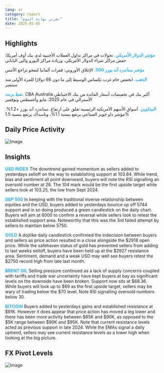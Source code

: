 ```yaml
---
lang: ar
category: report
title: "تقرير نهاية اليوم"
date: 2025-03-05
---
```



<h2>Highlights</h2>
<strong style="color: #2caef7;">مؤشر الدولار الأمريكي.</strong> تحولات في مراكز تداول العملات الأجنبية لدى بنك أوف أمريكا: خفض مراكز شراء الدولار الأمريكي، وزيادة مراكز اليورو والين الياباني


<strong style="color: #2caef7;">مؤشر ستاندرد آند بورز 500.</strong> الإغلاق الأوروبي: قفزات ألمانيا لتمحو تراجع الأمس

<strong style="color: #2caef7;">الذهب.</strong> انخفض خام غرب تكساس الوسيط إلى ما دون 66 دولارًا للمرة الأولى منذ سبتمبر

<strong style="color: #2caef7;">نفط برنت.</strong> CBA Australia أكبر بنك في تخفيضات أسعار الفائدة من بنك الاحتياطي الأسترالي في عام 2025: مايو وأغسطس ونوفمبر

<strong style="color: #2caef7;">البيتكوين.</strong> أسواق الأسهم الأمريكية الرئيسية تغلق على ارتفاع. ستاندرد آند بورز +1.2%. مؤشر داو جونز الصناعي يرتفع بنسبة 1.1%، وناسداك يرتفع بنسبة 1.5%



<h2>Daily Price Activity</h2>
<img src="https://markleighedu.github.io/img/Mar-2025/05-Mar-2025/price.jpg" alt="Image"/>

<h2>Insights</h2>
<strong style="color: #2caef7;">USD INDEX</strong> The downtrend gained momentum as sellers added to yesterdays selloff on the way to establishing support at 103.84. While trend, bias and sentiment all point downward, buyers will note the RSI signalling an oversold number at 28. The 104 mark would be the first upside target while sellers look at 103.25, the low from Sept 2024.

<strong style="color: #2caef7;">S&P 500</strong> In keeping with the traditional inverse relationship between equities and the USD, buyers added to yesterdays bounce up off 5744 support and in so doing produced a green candlestick on the daily chart. Buyers will aim at 6000 to confirm a reversal while sellers look to retest the established support area. Noteworthy that this was the 3rd failed attempt by sellers to maintain below 5750.

<strong style="color: #2caef7;">GOLD</strong> A dojilike daily candlestick confirmed the indecision between buyers and sellers as price action resulted in a close alongside the $2918 open price. While the safehaven status of gold has prevented sellers from adding to last weeks selloff, buyers have been held up at the $2927 resistance area. Sentiment, demand  and a weak USD may well see buyers retest the $2750 record high from late last month.

<strong style="color: #2caef7;">BRENT OIL</strong> Selling pressure continued as a lack of supply concerns coupled with tariffs and trade war uncertainty have kept buyers at bay as significant levels on the downside have been broken. Support now sits at $68.36. While buyers will look up to $69 as the first upside target, sellers may be wary of trading below the $70 level. Note RSI signalling oversold numbers below 30.

<strong style="color: #2caef7;">BITCOIN</strong> Buyers added to yesterdays gains and established resistance at $91K. However it does appear that price action has moved a leg lower and there has been more activity between $85K and $90K, as opposed to the $5K range between $90K and $95K. Note that current resistance levels acted as previous support in late 2024. While the EMAs signal a daily uptrend, sellers may see current resistance levels as a lower high when looking at the big picture.



<h2>FX Pivot Levels</h2>
<img src="https://markleighedu.github.io/img/Mar-2025/05-Mar-2025/pivot.jpg" alt="Image"/>
